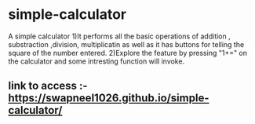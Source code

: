 # simple-calculator
A simple calculator 
1)It performs all the basic operations of addition , substraction ,division, multiplicatin as well as it has buttons for telling the square of the number entered.
2)Explore the feature by pressing "1+=" on the calculator and some intresting function will invoke.

## link to access :-https://swapneel1026.github.io/simple-calculator/
